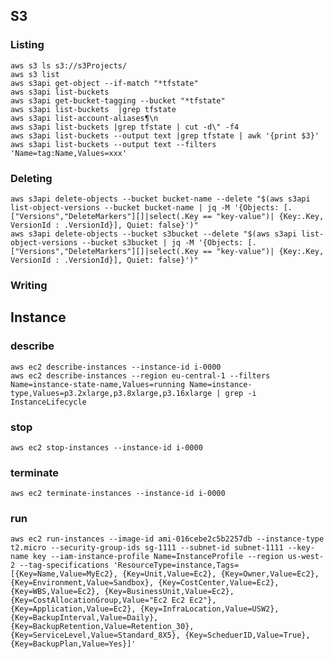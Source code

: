 ## S3
	
### Listing 

	aws s3 ls s3://s3Projects/
	aws s3 list 
	aws s3api get-object --if-match "*tfstate"
	aws s3api list-buckets
	aws s3api get-bucket-tagging --bucket "*tfstate"
	aws s3api list-buckets  |grep tfstate
	aws s3api list-account-aliases¶\n
	aws s3api list-buckets |grep tfstate | cut -d\" -f4
	aws s3api list-buckets --output text |grep tfstate | awk '{print $3}'
	aws s3api list-buckets --output text --filters 'Name=tag:Name,Values=xxx'

### Deleting

	aws s3api delete-objects --bucket bucket-name --delete "$(aws s3api list-object-versions --bucket bucket-name | jq -M '{Objects: [.["Versions","DeleteMarkers"][]|select(.Key == "key-value")| {Key:.Key, VersionId : .VersionId}], Quiet: false}')"
	aws s3api delete-objects --bucket s3bucket --delete "$(aws s3api list-object-versions --bucket s3bucket | jq -M '{Objects: [.["Versions","DeleteMarkers"][]|select(.Key == "key-value")| {Key:.Key, VersionId : .VersionId}], Quiet: false}')"

### Writing


## Instance

### describe

	aws ec2 describe-instances --instance-id i-0000
	aws ec2 describe-instances --region eu-central-1 --filters Name=instance-state-name,Values=running Name=instance-type,Values=p3.2xlarge,p3.8xlarge,p3.16xlarge | grep -i InstanceLifecycle

### stop

	aws ec2 stop-instances --instance-id i-0000

### terminate

	aws ec2 terminate-instances --instance-id i-0000

### run

	aws ec2 run-instances --image-id ami-016cebe2c5b2257db --instance-type t2.micro --security-group-ids sg-1111 --subnet-id subnet-1111 --key-name key --iam-instance-profile Name=InstanceProfile --region us-west-2 --tag-specifications 'ResourceType=instance,Tags=[{Key=Name,Value=MyEc2}, {Key=Unit,Value=Ec2}, {Key=Owner,Value=Ec2}, {Key=Environment,Value=Sandbox}, {Key=CostCenter,Value=Ec2}, {Key=WBS,Value=Ec2}, {Key=BusinessUnit,Value=Ec2}, {Key=CostAllocationGroup,Value="Ec2 Ec2 Ec2"}, {Key=Application,Value=Ec2}, {Key=InfraLocation,Value=USW2}, {Key=BackupInterval,Value=Daily}, {Key=BackupRetention,Value=Retention_30}, {Key=ServiceLevel,Value=Standard_8X5}, {Key=ScheduerID,Value=True}, {Key=BackupPlan,Value=Yes}]'
